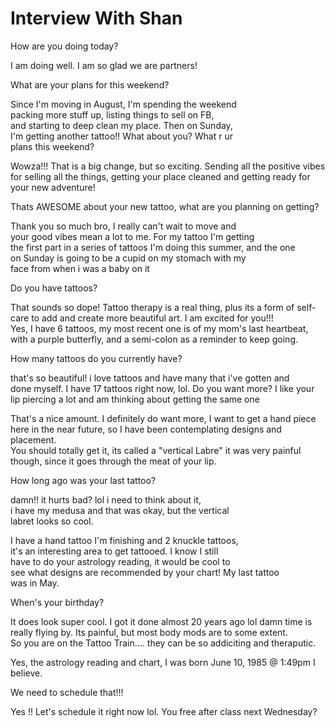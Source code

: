 # Interview With Shan

How are you doing today? <br>

I am doing well. I am so glad we are partners!<br>

What are your plans for this weekend?<br>

Since I'm moving in August, I'm spending the weekend <br>
packing more stuff up, listing things to sell on FB, <br>
and starting to deep clean my place. Then on Sunday, <br>
I'm getting another tattoo!! What about you? What r ur <br>
plans this weekend?

Wowza!!! That is a big change, but so exciting. Sending all the positive vibes for selling all the things, getting your place cleaned and getting ready for your new adventure!<br>

Thats AWESOME about your new tattoo, what are you planning on getting?<br>

Thank you so much bro, I really can't wait to move and <br> your good vibes mean a lot to me. For my tattoo I'm getting <br> the first part in a series of tattoos I'm doing this summer, and the one <br> on Sunday is going to be a cupid on my stomach with my <br> face from when i was a baby on it <br>

Do you have tattoos?

That sounds so dope! Tattoo therapy is a real thing, plus its a form of self-care to add and create more beautiful art. I am excited for you!!!<br>
Yes, I have 6 tattoos, my most recent one is of my mom's last heartbeat, with a purple butterfly, and a semi-colon as a reminder to keep going.

How many tattoos do you currently have?

that's so beautiful! i love tattoos and have many that i've gotten and <br> done myself. I have 17 tattoos right now, lol. Do you want more? I like your lip piercing a lot and am thinking about getting the same one

That's a nice amount. I definitely do want more, I want to get a hand piece here in the near future, so I have been contemplating designs and placement. <br>You should totally get it, its called a "vertical Labre" it was very painful though, since it goes through the meat of your lip.<br>

How long ago was your last tattoo?

damn!! it hurts bad? lol i need to think about it, <br> 
i have my medusa and that was okay, but the vertical <br>
labret looks so cool. 

I have a hand tattoo I'm finishing and 2 knuckle tattoos, <br>
it's an interesting area to get tattooed. I know I still <br>
have to do your astrology reading, it would be cool to <br>
see what designs are recommended by your chart! My last tattoo <br>
was in May. 

When's your birthday?

It does look super cool. I got it done almost 20 years ago lol damn time is really flying by. Its painful, but most body mods are to some extent. <br> So you are on the Tattoo Train.... they can be so addiciting and theraputic. <br>

Yes, the astrology reading and chart, I was born June 10, 1985 @ 1:49pm I believe.

We need to schedule that!!!

Yes !! Let's schedule it right now lol. You free after class next Wednesday?
